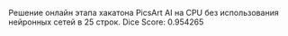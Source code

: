 Решение онлайн этапа хакатона PicsArt AI на CPU без использования нейронных сетей в 25 строк. Dice Score: 0.954265
